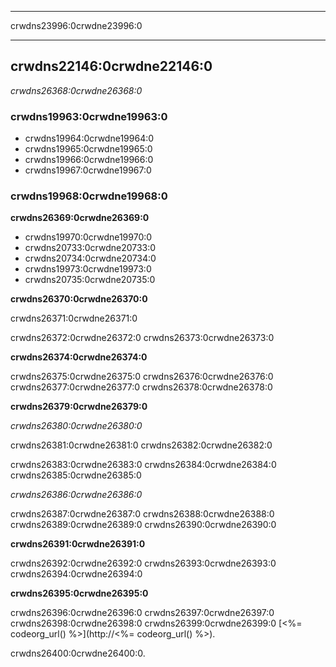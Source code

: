 * * *

crwdns23996:0crwdne23996:0

* * *

## crwdns22146:0crwdne22146:0

*crwdns26368:0crwdne26368:0*

### crwdns19963:0crwdne19963:0

  * crwdns19964:0crwdne19964:0
  * crwdns19965:0crwdne19965:0
  * crwdns19966:0crwdne19966:0
  * crwdns19967:0crwdne19967:0

### crwdns19968:0crwdne19968:0

**crwdns26369:0crwdne26369:0**

  * crwdns19970:0crwdne19970:0
  * crwdns20733:0crwdne20733:0
  * crwdns20734:0crwdne20734:0
  * crwdns19973:0crwdne19973:0
  * crwdns20735:0crwdne20735:0

**crwdns26370:0crwdne26370:0**

crwdns26371:0crwdne26371:0

crwdns26372:0crwdne26372:0 crwdns26373:0crwdne26373:0

**crwdns26374:0crwdne26374:0**

crwdns26375:0crwdne26375:0 crwdns26376:0crwdne26376:0 crwdns26377:0crwdne26377:0 crwdns26378:0crwdne26378:0

**crwdns26379:0crwdne26379:0**

*crwdns26380:0crwdne26380:0*

crwdns26381:0crwdne26381:0 crwdns26382:0crwdne26382:0

crwdns26383:0crwdne26383:0 crwdns26384:0crwdne26384:0 crwdns26385:0crwdne26385:0

*crwdns26386:0crwdne26386:0*

crwdns26387:0crwdne26387:0 crwdns26388:0crwdne26388:0 crwdns26389:0crwdne26389:0 crwdns26390:0crwdne26390:0

**crwdns26391:0crwdne26391:0**

crwdns26392:0crwdne26392:0 crwdns26393:0crwdne26393:0 crwdns26394:0crwdne26394:0

**crwdns26395:0crwdne26395:0**

crwdns26396:0crwdne26396:0 crwdns26397:0crwdne26397:0 crwdns26398:0crwdne26398:0 crwdns26399:0crwdne26399:0 [<%= codeorg_url() %>](http://<%= codeorg_url() %>).

  
crwdns26400:0crwdne26400:0.